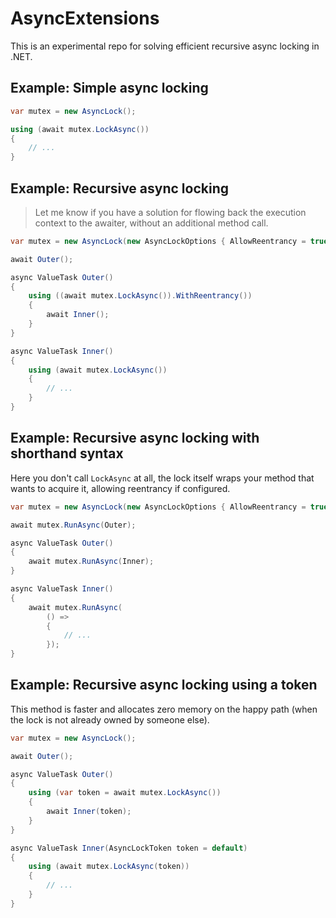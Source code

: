 # AsyncExtensions

This is an experimental repo for solving efficient recursive async locking in .NET.

## Example: Simple async locking

```cs
var mutex = new AsyncLock();

using (await mutex.LockAsync()) 
{
    // ...
}
```

## Example: Recursive async locking

> Let me know if you have a solution for flowing back the execution context
> to the awaiter, without an additional method call.

```cs
var mutex = new AsyncLock(new AsyncLockOptions { AllowReentrancy = true });

await Outer();

async ValueTask Outer() 
{
    using ((await mutex.LockAsync()).WithReentrancy()) 
    {
        await Inner();
    }
}

async ValueTask Inner()
{
    using (await mutex.LockAsync())
    {
        // ...
    }
}
```

## Example: Recursive async locking with shorthand syntax

Here you don't call `LockAsync` at all, the lock itself wraps your method that wants to acquire it, allowing reentrancy if configured.

```cs
var mutex = new AsyncLock(new AsyncLockOptions { AllowReentrancy = true });

await mutex.RunAsync(Outer);

async ValueTask Outer() 
{
    await mutex.RunAsync(Inner);
}

async ValueTask Inner()
{
    await mutex.RunAsync(
        () => 
        {
            // ...
        });
}
```

## Example: Recursive async locking using a token

This method is faster and allocates zero memory on the happy path (when the lock is not already owned by someone else).

```cs
var mutex = new AsyncLock();

await Outer();

async ValueTask Outer() 
{
    using (var token = await mutex.LockAsync()) 
    {
        await Inner(token);
    }
}

async ValueTask Inner(AsyncLockToken token = default)
{
    using (await mutex.LockAsync(token))
    {
        // ...
    }
}
```